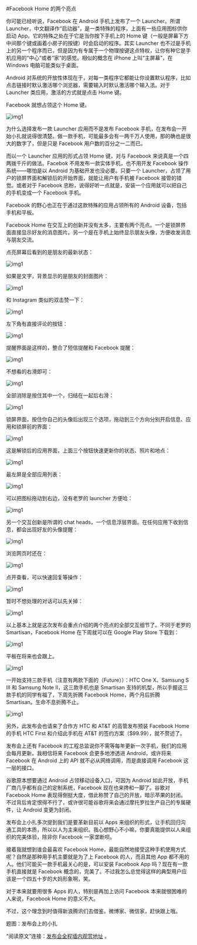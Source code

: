 #Facebook Home 的两个亮点

<!-- description: 锁屏界面+Launcher 以及 Chat Heads，在所有应用之上的快速回复短信的悬浮层。 -->
<!-- date: 2013-04-06 -->

你可能已经听说，Facebook 在 Android 手机上发布了一个 Launcher。所谓 Launcher，中文翻译作“启动器”，是一类特殊的程序，上面有一些应用图标供你启动 App。它的特殊之处在于它是当你按下手机上的 Home 键（一般是屏幕下方中间那个键或画着小房子的按键）时会启动的程序。其实 Launcher 也不过是手机上的另一个程序而已，但是因为有专属于一个物理按键这点特权，让你有种它是手机应用的“中心”或者“家”的感觉。相似的概念在 iPhone 上叫“主屏幕”，在 Windows 电脑可能类似于桌面。

Android 对系统的开放性体现在于，对每一类程序它都能让你设置默认程序，比如点击链接时默认激活哪个浏览器，需要输入时默认激活哪个输入法。对于 Launcher 类应用，激活的方式就是点击 Home 键。

Facebook 就想占领这个 Home 键。

![img1](http://sucklessinfo.b0.upaiyun.com/8/1-w.jpg)

为什么选择发布一款 Launcher 应用而不是发布 Facebook 手机，在发布会一开始小扎就说得很清楚。做一款手机，可能最多会有一两千万人使用，那的确也是很大的数字了，但是只是 Facebook 用户数的百分之一二而已。

而以一个 Launcher 应用的形式占领 Home 键，对与 Facebook 来说真是一个四两拨千斤的做法。Facebok 不用发布一款实体手机，也不用开发 Facebook 操作系统——哪怕是以 Android 为基础开发也没必要。只要一个 Launcher，占领了用户的锁屏界面和解锁后的开始界面，就能让用户有手机被 Facebook 接管的错觉。或者对于 Facebook 忠粉，说得好听一点就是，安装一个应用就可以把自己的手机变成一个 Facebook 手机。

Facebook 的野心也正在于通过这款特殊的应用占领所有的 Android 设备，包括手机和平板。

Facebook Home 在交互上的创新并没有太多，主要有两个亮点。一个是锁屏界面直接显示好友的消息图片。另一个是在手机上始终显示朋友头像，方便收发消息与朋友交流。

点亮屏幕后看到的是朋友的最新状态：

![img1](http://sucklessinfo.b0.upaiyun.com/8/2-w.jpg)

如果是文字，背景显示的是朋友的封面图片：

![img1](http://sucklessinfo.b0.upaiyun.com/8/3-w.jpg)

和 Instagram 类似的双击赞一下：

![img1](http://sucklessinfo.b0.upaiyun.com/8/4-w.jpg)

左下角有直接评论的按钮：

![img1](http://sucklessinfo.b0.upaiyun.com/8/5-w.jpg)

提醒界面是这样的，整合了短信提醒和 Facebook 提醒：

![img1](http://sucklessinfo.b0.upaiyun.com/8/6-w.jpg)

不想看的右滑即可：

![img1](http://sucklessinfo.b0.upaiyun.com/8/7-w.jpg)

全部消除是按住其中一个，归结在一起后右滑：

![img1](http://sucklessinfo.b0.upaiyun.com/8/8-w.jpg)

锁屏界面，按住你自己的头像后出现三个选项，拖动到三个方向分别开启信息、应用和锁屏前的界面：

![img1](http://sucklessinfo.b0.upaiyun.com/8/9-w.jpg)

这是解锁后的应用界面，上面三个按钮快速更新你的状态、照片和地点：

![img1](http://sucklessinfo.b0.upaiyun.com/8/10-w.jpg)

最左屏是全部应用列表：

![img1](http://sucklessinfo.b0.upaiyun.com/8/11-w.jpg)

可以把图标拖动到右边，没有老罗的 launcher 方便哈：

![img1](http://sucklessinfo.b0.upaiyun.com/8/12-w.jpg)

另一个交互创新是所谓的 chat heads，一个信息浮层界面。在任何应用下收到信息，都会出现好友的头像提醒：

![img1](http://sucklessinfo.b0.upaiyun.com/8/13-w.jpg)

浏览网页时还在：

![img1](http://sucklessinfo.b0.upaiyun.com/8/14-w.jpg)

点开查看，可以快速回复等操作：

![img1](http://sucklessinfo.b0.upaiyun.com/8/15-w.jpg)

暂时不想处理的对话可以先关掉：

![img1](http://sucklessinfo.b0.upaiyun.com/8/16-w.jpg)

以上基本上就是这次发布会重点介绍的两个亮点的全部交互细节了。不同于老罗的 Smartisan，Facebook Home 在下周就可以在 Google Play Store 下载到：

![img1](http://sucklessinfo.b0.upaiyun.com/8/17-w.jpg)

平板在将来也会跟上。

![img1](http://sucklessinfo.b0.upaiyun.com/8/18-w.jpg)

一开始支持三款手机（注意有两款下面的（Future））：HTC One X、Samsung S III 和 Samsung Note II，这三款手机也是 Smartisan 支持的机型，所以手握这三款手机的同学有福了，下周先折腾 Facebook Home，两个月后折腾 Smartisan。生命不息折腾不止。

![img1](http://sucklessinfo.b0.upaiyun.com/8/19-w.jpg)

另外，此发布会也请来了合作方 HTC 和 AT&T 的高管发布预装 Facebook Home 的手机 HTC First 和介绍此手机在 AT&T 的签约方案（$99.99），就不赘述了。

发布会上还有 Facebook 的工程总监说你不需等每年更新一次手机，我们的应用会每月更新。我相信将来 Facebook 会更多地渗透进 Android，或许将来 Facebook 在 Android 上的 API 就不必从网络调用，而是直接调用 Facebook 这一层的接口。

谷歌原本想要通过 Android 占领移动设备入口，可因为 Android 如此开放，手机厂商几乎都有自己的定制系统，Facebook 现在也来搀和一脚了。谷歌对 Facebook Home 表现得倒挺大度，借此称赞了自己的开放，暗示苹果的封闭。不过背后肯定恨得不行了，或许很可能谷歌将来会通过摩托罗拉生产自己的专属硬件，让 Android 变更为封闭。

发布会上小扎多次提到我们是要革新目前以 Apps 来组织的形式，让手机回归沟通工具的本质，所以以人为主来组织。我心想野心不小嘛，你要真能提供以人来组织的完美体验，除非你 Facebook 一家垄断呗。

接着我就想到谁会最喜欢 Facebook Home，最能自然地接受这种手机使用方式呢？自然是那种用手机主要就是为了上 Facebook 的人，而且其他 App 都不用的人。他们可能买一款手机最关心的是，可以安装 Facebook App 吗？现在有一款手机直接就是 Facebook 概念的，完美了。不过我怎么总觉得这样的典型用户应该是一个四五十岁的大妈形象啊，笑。

对于本来就要用很多 Apps 的人，特别是再加上访问 Facebook 本来就很困难的人来说，Facebook Home 的意义不大。

不过，这个理念到时值得新浪腾讯们去借鉴。微博家、微信家，赶快跟上哦。

题图：发布会上的小扎

“阅读原文”连接：[发布会全程墙内观赏地址](http://v.youku.com/v_show/id_XNTM4MDY3NTgw.html) 。
